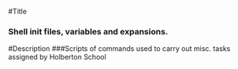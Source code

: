 #Title
### Shell init files, variables and expansions.

#Description
###Scripts of commands used to carry out misc. tasks assigned by Holberton School